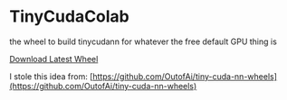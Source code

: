 # TinyCudaColab
the wheel to build tinycudann for whatever the free default GPU thing is

[Download Latest Wheel](https://github.com/Ilya-Muromets/TinyCudaColab/releases/latest/download/tinycudann-colab-gpu.whl)


I stole this idea from: [https://github.com/OutofAi/tiny-cuda-nn-wheels](https://github.com/OutofAi/tiny-cuda-nn-wheels)
